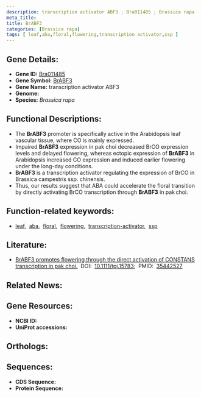 ```yaml
---
description: transcription activator ABF3 ; Bra011485 ; Brassica rapa
meta_title:
title: BrABF3
categories: [Brassica rapa]
tags: [ leaf,aba,floral,flowering,transcription activator,ssp ]
---
```


## Gene Details:
- **Gene ID:** [Bra011485]()
- **Gene Symbol:** <u>BrABF3</u>
- **Gene Name:** transcription activator ABF3
- **Genome:** []()
- **Species:** *Brassica rapa*

## Functional Descriptions:
   - The **BrABF3** promoter is specifically active in the Arabidopsis leaf vascular tissue, where CO is mainly expressed.
   - Impaired **BrABF3** expression in pak choi decreased BrCO expression levels and delayed flowering, whereas ectopic expression of **BrABF3** in Arabidopsis increased CO expression and induced earlier flowering under the long-day conditions.
   - **BrABF3** is a transcription activator regulating the expression of BrCO in Brassica campestris ssp. chinensis.
   - Thus, our results suggest that ABA could accelerate the floral transition by directly activating BrCO transcription through **BrABF3** in pak choi.

## Function-related keywords:
   - [leaf](/tags/leaf/),&nbsp;&nbsp;[aba](/tags/aba/),&nbsp;&nbsp;[floral](/tags/floral/),&nbsp;&nbsp;[flowering](/tags/flowering/),&nbsp;&nbsp;[transcription-activator](/tags/transcription-activator/),&nbsp;&nbsp;[ssp](/tags/ssp/)

## Literature:
   - [BrABF3 promotes flowering through the direct activation of CONSTANS transcription in pak choi.](https://doi.org/10.1111/tpj.15783)&nbsp;&nbsp;DOI:&nbsp;&nbsp;[10.1111/tpj.15783](https://doi.org/10.1111/tpj.15783);&nbsp;&nbsp;PMID:&nbsp;&nbsp;[35442527](https://pubmed.ncbi.nlm.nih.gov/35442527/)

## Related News:

## Gene Resources:
- **NCBI ID:**  [](https://www.ncbi.nlm.nih.gov/gene/?term=)
- **UniProt accessions:**  [](https://www.uniprot.org/uniprotkb//entry)

## Orthologs:

## Sequences:
- **CDS Sequence:**
- **Protein Sequence:**
